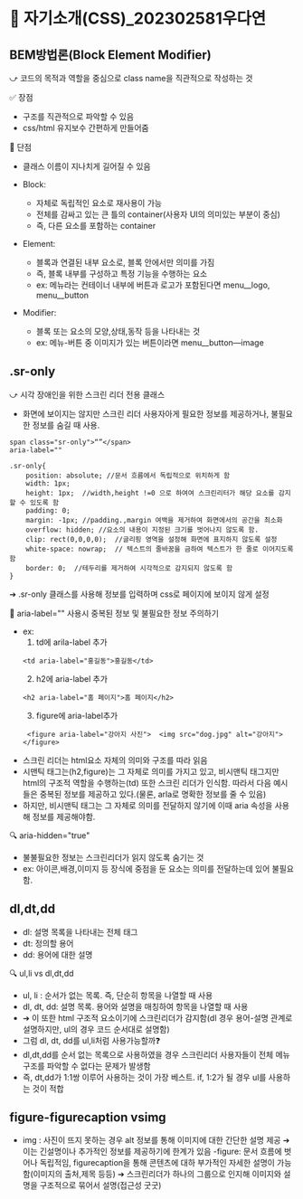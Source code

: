 # 👋 자기소개(CSS)_202302581우다연


## BEM방법론(Block Element Modifier)
⤻ 코드의 목적과 역할을 중심으로 class name을 직관적으로 작성하는 것

✅ 장점
  - 구조를 직관적으로 파악할 수 있음
  - css/html 유지보수 간편하게 만들어줌

🔴 단점
  - 클래스 이름이 지나치게 길어질 수 있음

- Block:
  - 자체로 독립적인 요소로 재사용이 가능
  - 전체를 감싸고 있는 큰 틀의 container(사용자 UI의 의미있는 부분이 중심)
  - 즉, 다른 요소를 포함하는 container

- Element:
  - 블록과 연결된 내부 요소로, 블록 안에서만 의미를 가짐
  - 즉, 블록 내부를 구성하고 특정 기능을 수행하는 요소
  - ex: 메뉴라는 컨테이너 내부에 버튼과 로고가 포함된다면 menu__logo, menu__button

- Modifier:
  - 블록 또는 요소의 모양,상태,동작 등을 나타내는 것
  - ex: 메뉴-버튼 중 이미지가 있는 버튼이라면 menu__button—image


## .sr-only
⤻ 시각 장애인을 위한 스크린 리더 전용 클래스
- 화면에 보이지는 않지만 스크린 리더 사용자아게 필요한 정보를 제공하거나, 불필요한 정보를 숨길 때 사용.

```
span class="sr-only">“”</span>
aria-label=""
```

```
.sr-only{
    position: absolute; //문서 흐름에서 독립적으로 위치하게 함
    width: 1px;  
    height: 1px;  //width,height !=0 으로 하여여 스크린리터가 해당 요소를 감지할 수 있도록 함
    padding: 0;
    margin: -1px; //padding.,margin 여백을 제거하여 화면에서의 공간을 최소화
    overflow: hidden; //요소의 내용이 지정된 크기를 벗어나지 않도록 함.
    clip: rect(0,0,0,0);  //글리핑 영역을 설정해 화면에 표지하지 않도록 설정
    white-space: nowrap;  // 텍스트의 줄바꿈을 금하여 텍스트가 한 줄로 이어지도록 함
    border: 0;  //테두리를 제거하여 시각적으로 감지되지 않도록 함
}
```

➔ .sr-only 클래스를 사용해 정보를 입력하며 css로 페이지에 보이지 않게 설정 

🔴 aria-label=""  사용시 중복된 정보 및 불필요한 정보 주의하기
  - ex: 
    1. td에 arila-label 추가
    ```
    <td aria-label="홍길동">홍길동</td>
    ```
    2. h2에 aria-label 추가
    ```
    <h2 aria-label="홈 페이지">홈 페이지</h2>
    ```
    3. figure에 aria-label추가
    ```
     <figure aria-label="강아지 사진">  <img src="dog.jpg" alt="강아지"></figure>
    ```
  - 스크린 리더는 html요소 자체의 의미와 구조를 따라 읽음
  - 시맨틱 태그는(h2,figure)는 그 자체로 의미를 가지고 있고, 비시맨틱 태그지만 html의 구조적 역할을 수행하는(td) 또한 스크린 리더가 인식함. 따라서 다음 예시들은 중복된 정보를 제공하고 있다.(물론, arla로 명확한 정보를 줄 수 있음)
  - 하지만, 비시맨틱 태그는 그 자체로 의미를 전달하지 않기에 이때  aria 속성을 사용해 정보를 제공해야함.

🔍  aria-hidden="true" 
  - 불불필요한 정보는 스크린리더가 읽지 않도록 숨기는 것 
  - ex: 아이콘,배경,이미지 등 장식에 중점을 둔 요소는 의미를 전달하는데 있어 불필요함.


## dl,dt,dd
- dl: 설명 목록을 나타내는 전체 태그
- dt: 정의할 용어 
- dd: 용어에 대한 설명

🔍 ul,li  vs dl,dt,dd
  - ul, li :  순서가 없는 목록. 즉, 단순히 항목을 나열할 때 사용
  - dl, dt, dd: 설명 목록. 용어와 설명을 매칭하여 항목을 나열할 때 사용
  - ➔ 이 또한 html 구조적 요소이기에 스크린리더가 감지함(dl 경우 용어-설명 관계로 설명하지만, ul의 경우 코드 순서대로 설명함)
  -  그럼 dl, dt, dd를 ul,li처럼 사용가능할까❓
  -  dl,dt,dd를 순서 없는 목록으로 사용하였을 경우 스크린리더 사용자들이 전체 메뉴 구조를 파악할 수 없다는 문제가 발생함
  - 즉, dt,dd가 1:1쌍 이루어 사용하는 것이 가장 베스트. if, 1:2가 될 경우 ul를 사용하는 것이 적합

## figure-figurecaption vsimg
- img : 사진이 뜨지 못하는 경우 alt 정보를 통해 이미지에 대한 간단한 설명 제공
➔ 이는 긴설명이나 추가적인 정보를 제공하기에 한계가 있음
-figure: 문서 흐름에 벗어나 독립적임,  figurecaption을 통해 콘텐츠에 대하 부가적인 자세한 설명이 가능함(이미지의 출처,제목 등등)
➔  스크린리더가 하나의 그룹으로 인지해 이미지와 설명을 구조적으로 묶어서 설명(접근성 굿굿)





